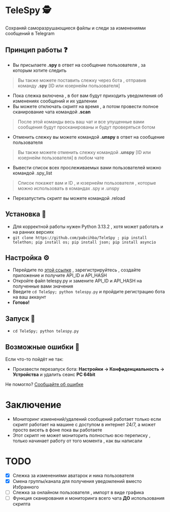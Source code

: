 # TeleSpy 🕵️
Cохраняй саморазрушающиеся файлы и следи за изменениями сообщений в Telegram
## Принцип работы ❓
- Вы присылаете **.spy** в ответ на сообщение пользователя , за которым хотите следить
> Вы также можете поставить слежку через бота , отправив команду **.spy** [ID или юзернейм пользователя]
- Пока слежка включена , в бот вам будут приходить уведомления об изменениях сообщений и их удалении
- Вы можете отключать скрипт на время , а потом провести полное сканирование чата командой **.scan**
> После этой команды весь ваш чат и все упущенные вами сообщения будут просканированы и будут проверяться ботом
- Отменить слежку вы можете командой **.unspy** в ответ на сообщение пользователя
> Вы также можете отменить слежку командой **.unspy** [ID или юзернейм пользователя] в любом чате
- Вывести список всех прослеживаемых вами пользователей можно командой .spy_list
> Список покажет вам и ID , и юзернейм пользователя , которые можно использовать в командах .spy и .unspy
- Перезапустить скрипт вы можете командой .reload
## Установка 📂
- Для корректной работы нужен Python 3.13.2 , хотя может работать и на ранних версиях
- `git clone https://github.com/pabcihba/TeleSpy ; pip install telethon; pip install os; pip install json; pip install asyncio`
## Настройка ⚙️
- Перейдите по [этой ссылке](https://my.telegram.org/auth?to=apps) , зарегистрируйтесь , создайте приложение и получите API_ID и API_HASH
- Откройте файл telespy.py и замените API_ID и API_HASH на полученные вами значения
- Введите `cd TeleSpy; python telespy.py` и пройдите регистрацию бота на ваш аккаунт
- **Готово!**
## Запуск 🚀
- `cd TeleSpy; python telespy.py`
## Возможные ошибки 🚫
Если что-то пойдёт не так:
- Произвести перезапуск бота: **Настройки -> Конфиденциальность -> Устройства** и удалить сеанс **PC 64bit**

Не помогло? [Сообщайте об ошибке](https://github.com/pabcihba/TeleSpy/issues/new)  
# Заключение
- Мониторинг изменений/удалений сообщений работает только если скрипт работает на машине с доступом в интернет 24/7, а может просто висеть в фоне пока вы работаете 
- Этот скрипт не может мониторить полностью всю переписку , только начинает работу от того момента , как вы написали
# TODO
- [x] Слежка за изменениями аватарок и ника пользователя
- [x] Смена группы/канала для получения уведомлений вместо Избранного
- [ ] Слежка за онлайном пользователя , импорт в виде графика
- [ ] Функция сканирования и мониторинга всего чата **ДО** использования скрипта
